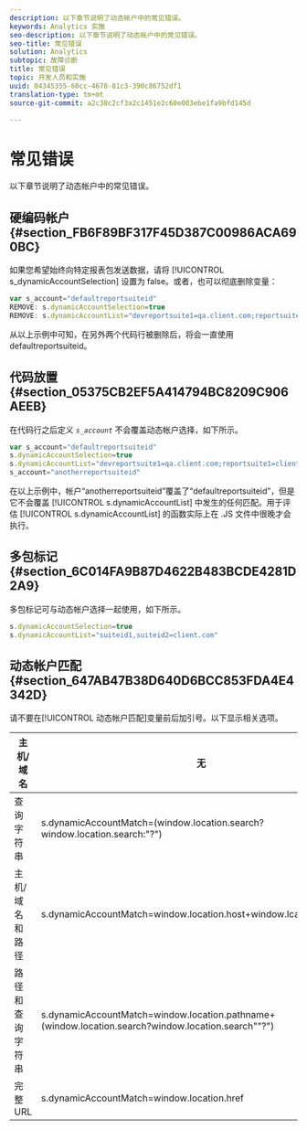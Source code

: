 ```yaml
---
description: 以下章节说明了动态帐户中的常见错误。
keywords: Analytics 实施
seo-description: 以下章节说明了动态帐户中的常见错误。
seo-title: 常见错误
solution: Analytics
subtopic: 故障诊断
title: 常见错误
topic: 开发人员和实施
uuid: 04345355-60cc-4678-81c3-390c86752df1
translation-type: tm+mt
source-git-commit: a2c38c2cf3a2c1451e2c60e003ebe1fa9bfd145d

---
```



# 常见错误

以下章节说明了动态帐户中的常见错误。

## 硬编码帐户 {#section_FB6F89BF317F45D387C00986ACA690BC}

如果您希望始终向特定报表包发送数据，请将 [!UICONTROL s_dynamicAccountSelection] 设置为 false。或者，也可以彻底删除变量：

```js
var s_account="defaultreportsuiteid" 
REMOVE: s.dynamicAccountSelection=true 
REMOVE: s.dynamicAccountList="devreportsuite1=qa.client.com;reportsuite1=client.com" 
```

从以上示例中可知，在另外两个代码行被删除后，将会一直使用 defaultreportsuiteid。

## 代码放置 {#section_05375CB2EF5A414794BC8209C906AEEB}

在代码行之后定义 *`s_account`* 不会覆盖动态帐户选择，如下所示。

```js
var s_account="defaultreportsuiteid" 
s.dynamicAccountSelection=true 
s.dynamicAccountList="devreportsuite1=qa.client.com;reportsuite1=client.com" 
s_account="anotherreportsuiteid" 
```

在以上示例中，帐户“anotherreportsuiteid”覆盖了“defaultreportsuiteid”，但是它不会覆盖 [!UICONTROL s.dynamicAccountList] 中发生的任何匹配。用于评估 [!UICONTROL s.dynamicAccountList] 的函数实际上在 .JS 文件中很晚才会执行。

## 多包标记 {#section_6C014FA9B87D4622B483BCDE4281D2A9}

多包标记可与动态帐户选择一起使用，如下所示。

```js
s.dynamicAccountSelection=true 
s.dynamicAccountList="suiteid1,suiteid2=client.com" 
```

## 动态帐户匹配 {#section_647AB47B38D640D6BCC853FDA4E4342D}

请不要在[!UICONTROL 动态帐户匹配]变量前后加引号。以下显示相关选项。

| 主机/域名 | 无 |
|---|---|
| 查询字符串 | s.dynamicAccountMatch=(window.location.search?window.location.search:"?") |
| 主机/域名和路径 | s.dynamicAccountMatch=window.location.host+window.lcation.pathname |
| 路径和查询字符串 | s.dynamicAccountMatch=window.location.pathname+(window.location.search?window.location.search""?") |
| 完整 URL | s.dynamicAccountMatch=window.location.href |

